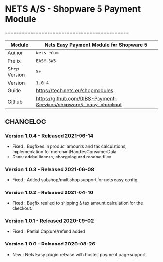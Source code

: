 # NETS A/S - Shopware 5 Payment Module
============================================

|Module | Nets Easy Payment Module for Shopware 5
|------|----------
|Author | `Nets eCom`
|Prefix | `EASY-SW5`
|Shop Version | `5+`
|Version | `1.0.4`
|Guide | https://tech.nets.eu/shopmodules
|Github | https://github.com/DIBS-Payment-Services/shopware5-easy-checkout

## CHANGELOG

### Version 1.0.4 - Released 2021-06-14
* Fixed : Bugfixes in product amounts and tax calculations, Implementation for merchantHandlesConsumerData 
* Docs: added license, changelog and readme files

### Version 1.0.3 - Released 2021-06-08
* Fixed : Added subshop/multishop support for nets easy config

### Version 1.0.2 - Released 2021-04-16
* Fixed : Bugfix realted to shipping & tax amount calculation for the checkout.

### Version 1.0.1 - Released 2020-09-02
* Fixed : Partial Capture/refund added

### Version 1.0.0 - Released 2020-08-26
* New : Nets Easy plugin release with hosted payment page support

